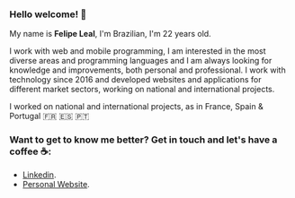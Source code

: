 ### Hello welcome! 👋

My name is **Felipe Leal**, I'm Brazilian, I'm 22 years old.

I work with web and mobile programming, I am interested in the most diverse areas and programming languages and I am always looking for knowledge and improvements, both personal and professional. I work with technology since 2016 and developed websites and applications for different market sectors, working on national and international projects.

I worked on national and international projects, as in France, Spain & Portugal 🇫🇷 🇪🇸 🇵🇹

### **Want to get to know me better? Get in touch and let's have a coffee ☕️:**

- [Linkedin](https://www.linkedin.com/in/lealluisf/).
- [Personal Website](https://felipelealdefaria.github.io/).
